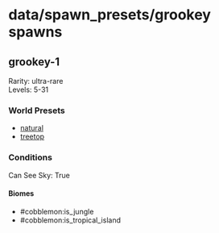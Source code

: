 # data/spawn_presets/grookey spawns  
  
## grookey-1  
Rarity: ultra-rare  
Levels: 5-31  
  
### World Presets  
* [natural](/data/spawn_data/natural.md)  
* [treetop](/data/spawn_data/treetop.md)  
  
### Conditions  
Can See Sky: True  
  
#### Biomes  
  * #cobblemon:is_jungle
  * #cobblemon:is_tropical_island
  
